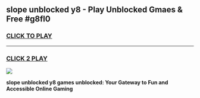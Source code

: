 
## slope unblocked y8 - Play Unblocked Gmaes & Free #g8fl0
<h3>
<a href="https://news.freeplayer.one?title=slope_unblocked_y8&ref=24F">CLICK TO PLAY</a></h3>
<hr>

<h3>
<a href="https://news.freeplayer.one?title=slope_unblocked_y8&ref=24F">CLICK 2 PLAY</a>
  
</h3>

<a href="https://news.freeplayer.one?title=slope_unblocked_y8&ref=24F/"><img src="https://clearcache.store/games.png"></a>


**slope unblocked y8 games unblocked: Your Gateway to Fun and Accessible Online Gaming**
